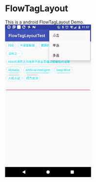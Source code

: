 # FlowTagLayout
This is a android FlowTagLayout Demo.
![image](https://raw.githubusercontent.com/Sa1ways/FlowTagLayout/master/shot/fdd40c37-b295-4ae2-873f-1cd78b006bf8.gif)

